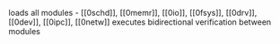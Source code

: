 loads all modules - [[0schd]], [[0memr]], [[0io]], [[0fsys]], [[0drv]], [[0dev]], [[0ipc]], [[0netw]]
executes bidirectional verification between modules